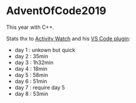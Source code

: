 # AdventOfCode2019

This year with C++.

Stats thx to [Activity Watch](https://github.com/ActivityWatch/activitywatch) and his [VS Code plugin](https://github.com/ActivityWatch/aw-watcher-vscode/):

* day 1 : unkown but quick
* day 2 : 35min
* day 3 : 1h32min
* day 4 : 18min
* day 5 : 58min
* day 6 : 51min
* day 7 : require day 5
* day 8 : 53min
